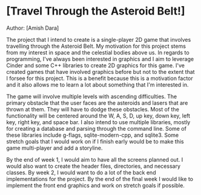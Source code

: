 # [Travel Through the Asteroid Belt!]

Author: [Amish Dara]

  The project that I intend to create is a single-player 2D game that 
  involves travelling through the Asteroid Belt. My motivation for this project
   stems from my interest in space and the celestial bodies above us. In regards
    to programming, I've always been interested in graphics and I aim to leverage Cinder 
    and some C++ libraries to create 2D graphics for this game. I've created games that have
    involved graphics before but not to the extent that I forsee for this project. This is a 
    benefit because this is a motivation factor and it also allows me to learn a lot about 
    something that I'm interested in.
  
  
  The game will involve multiple levels with ascending difficulties. The 
  primary obstacle that the user faces are the asteroids and lasers that are 
  thrown at them. They will have to dodge these obstacles. Most of 
  the functionality will be centered around the W, A, S, D, up key, down key, left key, 
  right key, and space bar. I also intend to use multiple libraries, mostly for creating a database and 
  parsing through the command line. Some of these libraries include g-flags, sqlite-modern-cpp, and sqlite3. 
  Some stretch goals that I would work on if I finish early would 
    be to make this game multi-player and add a storyline.
  
  
  By the end of week 1, I would aim to have all the screens 
  planned out. I would also want to create the header files, directories, and necessary 
  classes. By week 2, I would want to do a lot of the back end implementations for the project.
   By the end of the final week I would like to implement the front end graphics and work on 
   stretch goals if possible.
